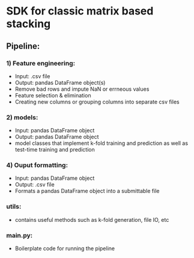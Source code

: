 # SDK for classic matrix based stacking 

## Pipeline:

### 1) Feature engineering:
 - Input: .csv file
 - Output: pandas DataFrame object(s)
 - Remove bad rows and impute NaN or errneous values
 - Feature selection & elimination
 - Creating new columns or grouping columns into separate csv files

### 2) models:
 - Input: pandas DataFrame object
 - Output: pandas DataFrame object
 - model classes that implement k-fold training and prediction as well as test-time training and prediction

### 4) Ouput formatting:
 - Input: pandas DataFrame object
 - Output: .csv file
 - Formats a pandas DataFrame object into a submittable file

### utils:
 - contains useful methods such as k-fold generation, file IO, etc

### main.py:
 - Boilerplate code for running the pipeline

